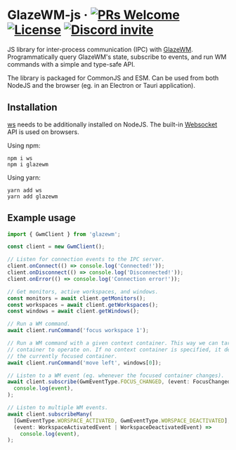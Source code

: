 # GlazeWM-js &middot; [![PRs Welcome](https://img.shields.io/badge/PRs-welcome-brightgreen.svg)](https://github.com/lars-berger/GlazeWM-js/pulls) [![License](https://img.shields.io/github/license/lars-berger/GlazeWM-js)](https://github.com/lars-berger/GlazeWM-js/blob/master/LICENSE.md) [![Discord invite](https://img.shields.io/discord/1041662798196908052)](https://discord.gg/ud6z3qjRvM)

JS library for inter-process communication (IPC) with [GlazeWM](https://github.com/lars-berger/GlazeWM). Programmatically query GlazeWM's state, subscribe to events, and run WM commands with a simple and type-safe API.

The library is packaged for CommonJS and ESM. Can be used from both NodeJS and the browser (eg. in an Electron or Tauri application).

## Installation

[ws](https://github.com/websockets/ws) needs to be additionally installed on NodeJS. The built-in [Websocket](https://developer.mozilla.org/en-US/docs/Web/API/WebSocket) API is used on browsers.

Using npm:

```shell
npm i ws
npm i glazewm
```

Using yarn:

```shell
yarn add ws
yarn add glazewm
```

## Example usage

```typescript
import { GwmClient } from 'glazewm';

const client = new GwmClient();

// Listen for connection events to the IPC server.
client.onConnect(() => console.log('Connected!'));
client.onDisconnect(() => console.log('Disconnected!'));
client.onError(() => console.log('Connection error!'));

// Get monitors, active workspaces, and windows.
const monitors = await client.getMonitors();
const workspaces = await client.getWorkspaces();
const windows = await client.getWindows();

// Run a WM command.
await client.runCommand('focus workspace 1');

// Run a WM command with a given context container. This way we can target the
// container to operate on. If no context container is specified, it defaults to
// the currently focused container.
await client.runCommand('move left', windows[0]);

// Listen to a WM event (eg. whenever the focused container changes).
await client.subscribe(GwmEventType.FOCUS_CHANGED, (event: FocusChangedEvent) =>
  console.log(event),
);

// Listen to multiple WM events.
await client.subscribeMany(
  [GwmEventType.WORSPACE_ACTIVATED, GwmEventType.WORSPACE_DEACTIVATED],
  (event: WorkspaceActivatedEvent | WorkspaceDeactivatedEvent) =>
    console.log(event),
);
```
